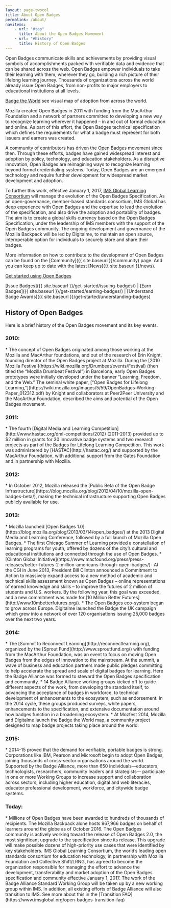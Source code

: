 ```yaml
---
layout: page-twocol
title: About Open Badges
permalink: /about/
navitems:
    - url: "#top"
      title: About the Open Badges Movement
    - url: "#history"
      title: History of Open Badges
---
```

Open Badges communicate skills and achievements by providing visual symbols of accomplishments packed with verifiable data and evidence that can be shared across the web. Open Badges empower individuals to take their learning with them, wherever they go, building a rich picture of their lifelong learning journey. Thousands of organizations across the world already issue Open Badges, from non-profits to major employers to educational institutions at all levels. 

[Badge the World](http://www.badgetheworld.org/) see visual map of adoption from across the world.

Mozilla created Open Badges in 2011 with funding from the MacArthur Foundation and a network of partners committed to developing a new way to recognize learning wherever it happened – in and out of formal education and online.  As part of this effort, the Open Badges technical specification which defines the requirements for what a badge must represent for both issuers and earners was created. 

A community of contributors has driven the Open Badges movement since then. Through these efforts, badges have gained widespread interest and adoption by policy, technology, and education stakeholders. As a disruptive innovation, Open Badges are reimagining ways to recognize learning beyond formal credentialing systems. Today, Open Badges are an emergent technology and require further development for widespread market development and adoption.

To further this work, effective January 1, 2017, [IMS Global Learning Consortium](https://www.imsglobal.org/) will manage the evolution of the Open Badges Specification. As an open-governance, member-based standards consortium, IMS Global has deep experience with Open Badges and the expertise to lead the evolution of the specification, and also drive the adoption and portability of badges. The aim is to create a global skills currency based on the Open Badges Specification, under the leadership of IMS members with the support of the Open Badges community. The ongoing development and governance of the Mozilla Backpack will be led by Digitalme, to maintain an open source, interoperable option for individuals to securely store and share their badges. 

More information on how to contribute to the development of Open Badges can be found on the [Community]({{ site.baseurl }}/community) page. And you can keep up to date with the latest [News]({{ site.baseurl }}/news).

<a href="{{ site.baseurl }}/get-started/" class="button">Get started using Open Badges</a>

[Issue Badges]({{ site.baseurl }}/get-started/issuing-badges/)
| [Earn Badges]({{ site.baseurl }}/get-started/earning-badges/)
| [Understand Badge Awards]({{ site.baseurl }}/get-started/understanding-badges)

<h2 class="title title-content" id="history">History of Open Badges</h2>
Here is a brief history of the Open Badges movement and its key events.

<h3 class="title title-secondary">2010:</h3>
* The concept of Open Badges originated among those working at the Mozilla and MacArthur foundations, and out of the research of Erin Knight, founding director of the Open Badges project at Mozilla. During the [2010 Mozilla Festival](https://wiki.mozilla.org/Drumbeat/events/Festival) (then titled the “Mozilla Drumbeat Festival”) in Barcelona, early Open Badges prototypes were initially developed under the banner “Learning, Freedom, and the Web.” The seminal white paper, [“Open Badges for Lifelong Learning,”](https://wiki.mozilla.org/images/5/59/OpenBadges-Working-Paper_012312.pdf) by Knight and collaborators at Peer2Peer University and the MacArthur Foundation, described the aims and potential of the Open Badges movement. 

<h3 class="title title-secondary">2011:</h3>
* The fourth [Digital Media and Learning Competition](http://www.hastac.org/dml-competitions/2012) (2011-2013) provided up to $2 million in grants for 30 innovative badge systems and two research projects as part of the Badges for Lifelong Learning Competition. This work was administered by [HASTAC](http://hastac.org/) and supported by the  MacArthur Foundation, with additional support from the Gates Foundation and in partnership with Mozilla.

<h3 class="title title-secondary">2012:</h3>
* In October 2012, Mozilla released the [Public Beta of the Open Badge Infrastructure](https://blog.mozilla.org/blog/2012/04/10/mozilla-open-badges-beta/), making the technical infrastructure supporting Open Badges publicly available for use.

<h3 class="title title-secondary">2013:</h3>
* Mozilla launched [Open Badges 1.0](https://blog.mozilla.org/blog/2013/03/14/open_badges/) at the 2013 Digital Media and Learning Conference, followed by a full launch of Mozilla Open Badges.
* The first Chicago Summer of Learning provided a constellation of learning programs for youth, offered by dozens of the city’s cultural and educational institutions and connected through the use of Open Badges.
* [Clinton Global Initiative](https://www.macfound.org/press/press-releases/better-futures-2-million-americans-through-open-badges/)- At the CGI in June 2013, President Bill Clinton announced a Commitment to Action to massively expand access to a new method of academic and technical skills assessment known as Open Badges – online representations of earned knowledge and skills – to improve the futures of 2 million of students and U.S. workers. By the following year, this goal was exceeded, and a new commitment was made for [10 Million Better Futures](http://www.10mbetterfutures.org/).
* The Open Badges eco-system began to grow across Europe. Digitalme launched the Badge the UK campaign which grew into a network of over 120 organisations issuing 25,000 badges over the next two years.

<h3 class="title title-secondary">2014:</h3>
* The [Summit to Reconnect Learning](http://reconnectlearning.org), organized by the [Sprout Fund](http://www.sproutfund.org/) with funding from the MacArthur Foundation, was an event to focus on moving Open Badges from the edges of innovation to the mainstream. At the summit, a wave of business and education partners made public pledges committing to help accelerate the spread and scale of digital badges for learning. Here the Badge Alliance was formed to steward the Open Badges specification and community.  
* 14 Badge Alliance working groups kicked off to guide different aspects of the work, from developing the standard itself, to advancing the acceptance of badges in workforce, to technical development of enhancements to the ecosystem, such as endorsement. In the 2014 cycle, these groups produced surveys, white papers, enhancements to the specification, and extensive documentation around how badges function in a broadening ecosystem. 
* At Mozfest 2014, Mozilla and Digitalme launch the Badge the World map, a community project designed to map badge projects taking place around the world. 

<h3 class="title title-secondary">2015:</h3>
* 2014-15 proved that the demand for verifiable, portable badges is strong. Corporations like IBM, Pearson and Microsoft begin to adopt Open Badges, joining thousands of cross-sector organisations around the world. Supported by the Badge Alliance, more than 650 individuals—educators, technologists, researchers, community leaders and strategists— participate in one or more Working Groups to increase support and collaboration across sectors, including higher education, digital and web literacies, educator professional development, workforce, and citywide badge systems.

<h3 class="title title-secondary">Today:</h3>
* Millions of Open Badges have been awarded to hundreds of thousands of recipients. The Mozilla Backpack alone hosts 967,966 badges on behalf of learners around the globe as of October 2016. The Open Badges community is actively working toward the release of Open Badges 2.0, the most significant upgrade to the specification since its release. This upgrade will make possible dozens of high-priority use cases that were identified by key stakeholders. IMS Global Learning Consortium, the world’s leading open standards consortium for education technology, in partnership with Mozilla Foundation and Collective Shift/LRNG, has agreed to become the organization responsible for managing the effort to advance the development, transferability and market adoption of the Open Badges specification and community effective January 1, 2017. The work of the Badge Alliance Standard Working Group will be taken up by a new working group within IMS. In addition, all existing efforts of Badge Alliance will also transition to IMS. See more about this in the [Transition FAQ](https://www.imsglobal.org/open-badges-transition-faq)

